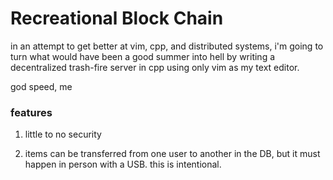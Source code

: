 # Recreational Block Chain

in an attempt to get better at vim, cpp, and distributed systems, i'm going to turn what would have been a good summer into hell by writing a decentralized trash-fire server in cpp using only vim as my text editor.

god speed, me


### features

1. little to no security

2. items can be transferred from one user to another in the DB, but it must happen in person with a USB. this is intentional.

 
